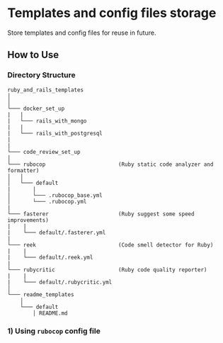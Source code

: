# Templates and config files storage

Store templates and config files for reuse in future.

## **How to Use**

### **Directory Structure**
```
ruby_and_rails_templates
│
│
└─── docker_set_up
|   |
|   └─── rails_with_mongo
|   |
|   └─── rails_with_postgresql
|   
|   
└─── code_review_set_up
│
└─── rubocop                       (Ruby static code analyzer and formatter)
│   │
│   └─── default
|       |
│       └─── .rubocop_base.yml
│       └─── .rubocop.yml
|
└─── fasterer                      (Ruby suggest some speed improvements)
|    |
|    └─── default/.fasterer.yml
|
└─── reek                          (Code smell detector for Ruby)
|    |
|    └─── default/.reek.yml
|
└─── rubycritic                    (Ruby code quality reporter)
|    |
|    └─── default/.rubycritic.yml
│
└─── readme_templates
    │
    └─── default
        │ README.md
```
### 1) **Using `rubocop` config file**

